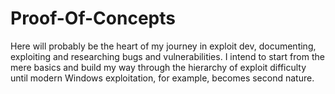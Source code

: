 # Proof-Of-Concepts
Here will probably be the heart of my journey in exploit dev, documenting, exploiting and researching bugs and vulnerabilities. I intend to start from the mere basics and build my way through the hierarchy of exploit difficulty until modern Windows exploitation, for example, becomes second nature.
